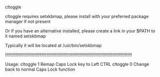 cltoggle

cltoggle requires setxkbmap, please install with your preferred package manager if not present    

Or if you have an alternative installed, please create a link in your \$PATH to it named setxkbmap 

Typically it will be located at /usr/bin/setxkbmap                                                 

!!!!!!!!!!!!!!!!!!!!!!!!!!!!!!!!!!!!!!!!!!!!!!!!!!!!!!!!!!!!!!!!!!!!!!!!!!!!!!!!!!!!!!!!!!!!!!!!!!!!!!!!


Usage: 
cltoggle 1 Remap Caps Lock key to Left CTRL
cltoggle 0 Change back to normal Caps Lock function
